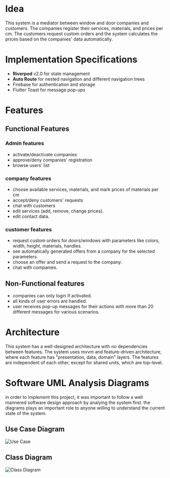 # Idea
This system is a mediator between window and door companies and customers. The companies register their services, materials, and prices per cm. The customers request custom orders and the system calculates the prices based on the companies' data automatically.

# Implementation Specifications
- **Riverpod** v2.0 for state management
- **Auto Route** for nested navigation and different navigation trees
- Firebase for authentication and storage
- Flutter Toast for message pop-ups


# Features
## Functional Features
### Admin features
- activate/deactivate companies
- approve/deny companies' registration
- browse users' list
### company features
- choose available services, materials, and mark prices of materials per cm
- accept/deny customers' requests
- chat with customers
- edit services (add, remove, change prices).
- edit contact data.
### customer features
- request custom orders for doors/windows with parameters like colors, width, height, materials, handles.
- see automatically generated offers from a company for the selected parameters.
- choose an offer and send a request to the company.
- chat with companies.

## Non-Functional features
- companies can only login if activated.
- all kinds of user errors are handled.
- user receives pop-up messages for their actions with more than 20 different messages for various scenarios.

# Architecture
This system has a well-designed architecture with no dependencies between features. The system uses mvvm and feature-driven architecture, where each feature has "presentation, data, domain" layers. The features are independent of each other, except for shared units, which are top-level.


# Software UML Analysis Diagrams
in order to implement this project, it was important to follow a well mannered software design approach by analying the system first. the diagrams plays an important role to anyone willing to understand the current state of the system.
## Use Case Diagram
![Use Case](https://github.com/MohaAmiry/his/assets/65380552/3d3805e3-c4ff-4da0-bf56-57d6d4217960)


## Class Diagram
![Class Diagram](https://github.com/MohaAmiry/his/assets/65380552/2a52af5e-6a84-47ae-b4bd-b3ae3ca7ad7c)






